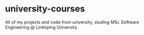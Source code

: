 # university-courses
All of my projects and code from university, studing MSc Software Engineering @ Linköping University

